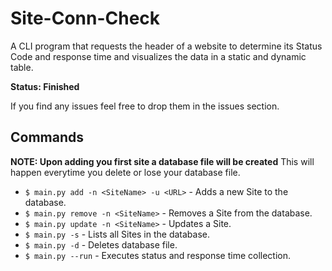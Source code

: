 # Site-Conn-Check
A CLI program that requests the header of a website to determine its Status Code and response time and visualizes the data in a static and dynamic table.

**Status: Finished**

If you find any issues feel free to drop them in the issues section.

## Commands

**NOTE: Upon adding you first site a database file will be created**
This will happen everytime you delete or lose your database file.

 - `$ main.py add -n <SiteName> -u <URL>` - Adds a new Site to the database.
 - `$ main.py remove -n <SiteName>` - Removes a Site from the database.
 - `$ main.py update -n <SiteName>` - Updates a Site.
 - `$ main.py -s` - Lists all Sites in the database.
 - `$ main.py -d` - Deletes database file.
 - `$ main.py --run` - Executes status and response time collection. 
